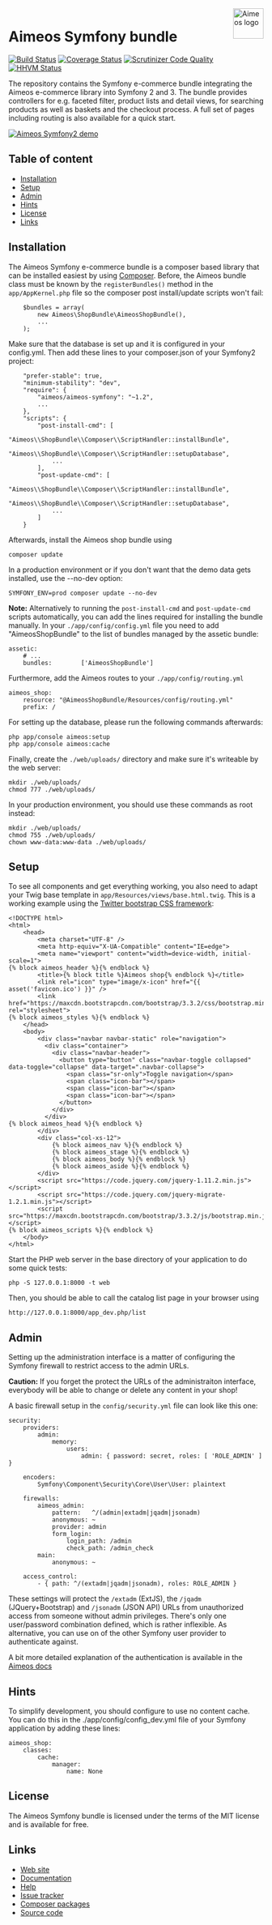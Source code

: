 <a href="https://aimeos.org/">
    <img src="https://aimeos.org/fileadmin/template/icons/logo.png" alt="Aimeos logo" title="Aimeos" align="right" height="60" />
</a>

Aimeos Symfony bundle
======================
[![Build Status](https://travis-ci.org/aimeos/aimeos-symfony.svg?branch=master)](https://travis-ci.org/aimeos/aimeos-symfony)
[![Coverage Status](https://coveralls.io/repos/aimeos/aimeos-symfony/badge.svg?branch=master)](https://coveralls.io/r/aimeos/aimeos-symfony?branch=master)
[![Scrutinizer Code Quality](https://scrutinizer-ci.com/g/aimeos/aimeos-symfony/badges/quality-score.png?b=master)](https://scrutinizer-ci.com/g/aimeos/aimeos-symfony/?branch=master)
[![HHVM Status](http://hhvm.h4cc.de/badge/aimeos/aimeos-symfony.svg)](http://hhvm.h4cc.de/package/aimeos/aimeos-symfony)

The repository contains the Symfony e-commerce bundle integrating the Aimeos e-commerce
library into Symfony 2 and 3. The bundle provides controllers for e.g. faceted filter,
product lists and detail views, for searching products as well as baskets and the
checkout process. A full set of pages including routing is also available for a quick start.

[![Aimeos Symfony2 demo](https://aimeos.org/fileadmin/user_upload/symfony-demo.jpg)](http://symfony2.demo.aimeos.org/)

## Table of content

- [Installation](#installation)
- [Setup](#setup)
- [Admin](#admin)
- [Hints](#hints)
- [License](#license)
- [Links](#links)

## Installation

The Aimeos Symfony e-commerce bundle is a composer based library that can be installed
easiest by using [Composer](https://getcomposer.org). Before, the Aimeos bundle class
must be known by the `registerBundles()` method in the `app/AppKernel.php` file so the
composer post install/update scripts won't fail:

```
    $bundles = array(
        new Aimeos\ShopBundle\AimeosShopBundle(),
        ...
    );
```

Make sure that the database is set up and it is configured in your config.yml. Then add these lines to your composer.json of your Symfony2 project:

```
    "prefer-stable": true,
    "minimum-stability": "dev",
    "require": {
        "aimeos/aimeos-symfony": "~1.2",
        ...
    },
    "scripts": {
        "post-install-cmd": [
            "Aimeos\\ShopBundle\\Composer\\ScriptHandler::installBundle",
            "Aimeos\\ShopBundle\\Composer\\ScriptHandler::setupDatabase",
            ...
        ],
        "post-update-cmd": [
            "Aimeos\\ShopBundle\\Composer\\ScriptHandler::installBundle",
            "Aimeos\\ShopBundle\\Composer\\ScriptHandler::setupDatabase",
            ...
        ]
    }
```

Afterwards, install the Aimeos shop bundle using

`composer update`

In a production environment or if you don't want that the demo data gets installed,
use the --no-dev option:

`SYMFONY_ENV=prod composer update --no-dev`

**Note:** Alternatively to running the `post-install-cmd` and `post-update-cmd`
scripts automatically, you can add the lines required for installing the bundle
manually. In your `./app/config/config.yml` file you need to add "AimeosShopBundle"
to the list of bundles managed by the assetic bundle:
```
assetic:
    # ...
    bundles:        ['AimeosShopBundle']
```

Furthermore, add the Aimeos routes to your ```./app/config/routing.yml```
```
aimeos_shop:
    resource: "@AimeosShopBundle/Resources/config/routing.yml"
    prefix: /
```

For setting up the database, please run the following commands afterwards: 
```
php app/console aimeos:setup
php app/console aimeos:cache
```

Finally, create the ```./web/uploads/``` directory and make sure it's writeable by the web server:
```
mkdir ./web/uploads/
chmod 777 ./web/uploads/
```
In your production environment, you should use these commands as root instead:
```
mkdir ./web/uploads/
chmod 755 ./web/uploads/
chown www-data:www-data ./web/uploads/
```

## Setup

To see all components and get everything working, you also need to adapt your
Twig base template in `app/Resources/views/base.html.twig`. This is a working
example using the [Twitter bootstrap CSS framework](http://getbootstrap.com/):

```
<!DOCTYPE html>
<html>
    <head>
        <meta charset="UTF-8" />
        <meta http-equiv="X-UA-Compatible" content="IE=edge">
        <meta name="viewport" content="width=device-width, initial-scale=1">
{% block aimeos_header %}{% endblock %}
        <title>{% block title %}Aimeos shop{% endblock %}</title>
        <link rel="icon" type="image/x-icon" href="{{ asset('favicon.ico') }}" />
        <link href="https://maxcdn.bootstrapcdn.com/bootstrap/3.3.2/css/bootstrap.min.css" rel="stylesheet">
{% block aimeos_styles %}{% endblock %}
    </head>
    <body>
        <div class="navbar navbar-static" role="navigation">
          <div class="container">
            <div class="navbar-header">
              <button type="button" class="navbar-toggle collapsed" data-toggle="collapse" data-target=".navbar-collapse">
                <span class="sr-only">Toggle navigation</span>
                <span class="icon-bar"></span>
                <span class="icon-bar"></span>
                <span class="icon-bar"></span>
              </button>
            </div>
          </div>
{% block aimeos_head %}{% endblock %}
        </div>
        <div class="col-xs-12">
            {% block aimeos_nav %}{% endblock %}
            {% block aimeos_stage %}{% endblock %}
            {% block aimeos_body %}{% endblock %}
            {% block aimeos_aside %}{% endblock %}
        </div>
        <script src="https://code.jquery.com/jquery-1.11.2.min.js"></script>
        <script src="https://code.jquery.com/jquery-migrate-1.2.1.min.js"></script>
        <script src="https://maxcdn.bootstrapcdn.com/bootstrap/3.3.2/js/bootstrap.min.js"></script>
{% block aimeos_scripts %}{% endblock %}
    </body>
</html>
```

Start the PHP web server in the base directory of your application to do some quick tests:

```php -S 127.0.0.1:8000 -t web```

Then, you should be able to call the catalog list page in your browser using

```http://127.0.0.1:8000/app_dev.php/list ```

## Admin

Setting up the administration interface is a matter of configuring the Symfony
firewall to restrict access to the admin URLs.

**Caution:** If you forget the protect the URLs of the administraiton interface,
everybody will be able to change or delete any content in your shop!

A basic firewall setup in the ```config/security.yml``` file can look like this one:
```
security:
    providers:
        admin:
            memory:
                users:
                    admin: { password: secret, roles: [ 'ROLE_ADMIN' ] }

    encoders:
        Symfony\Component\Security\Core\User\User: plaintext

    firewalls:
        aimeos_admin:
            pattern:   ^/(admin|extadm|jqadm|jsonadm)
            anonymous: ~
            provider: admin
            form_login:
                login_path: /admin
                check_path: /admin_check
        main:
            anonymous: ~

    access_control:
        - { path: ^/(extadm|jqadm|jsonadm), roles: ROLE_ADMIN }
```

These settings will protect the ```/extadm``` (ExtJS), the ```/jqadm``` (JQuery+Bootstrap)
and ```/jsonadm``` (JSON API) URLs from unauthorized access from someone without
admin privileges. There's only one user/password combination defined, which is
rather inflexible. As alternative, you can use on of the other Symfony user provider
to authenticate against.

A bit more detailed explanation of the authentication is available in the
[Aimeos docs](https://aimeos.org/docs/Symfony/Configure_admin_myaccount_login)

## Hints

To simplify development, you should configure to use no content cache. You can
do this in the ./app/config/config_dev.yml file of your Symfony application by
adding these lines:
```
aimeos_shop:
    classes:
        cache:
            manager:
                name: None
```

## License

The Aimeos Symfony bundle is licensed under the terms of the MIT license and is available for free.

## Links

* [Web site](https://aimeos.org/Symfony)
* [Documentation](https://aimeos.org/docs/Symfony)
* [Help](https://aimeos.org/help/symfony-bundle-f17/)
* [Issue tracker](https://github.com/aimeos/aimeos-symfony2/issues)
* [Composer packages](https://packagist.org/packages/aimeos/aimeos-symfony2)
* [Source code](https://github.com/aimeos/aimeos-symfony2)
